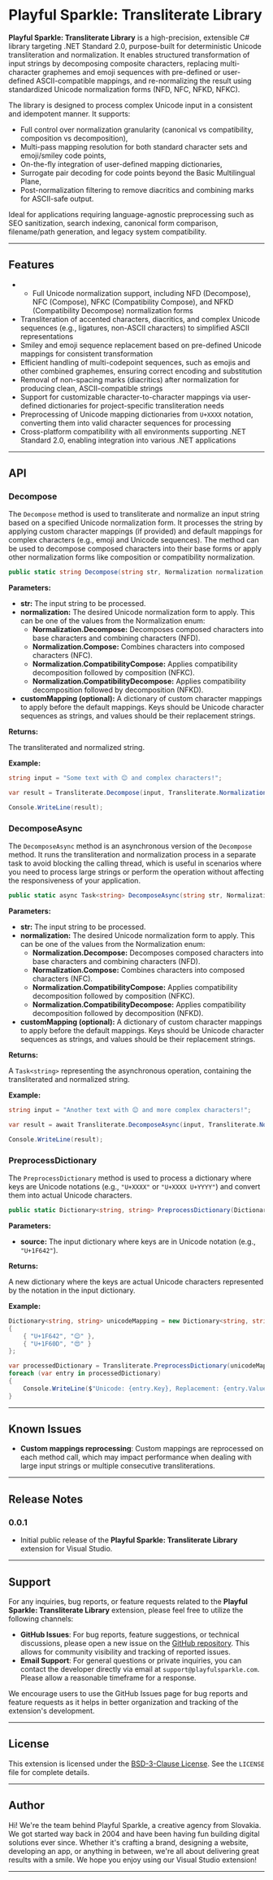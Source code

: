 # Playful Sparkle: Transliterate Library

**Playful Sparkle: Transliterate Library** is a high-precision, extensible C# library targeting .NET Standard 2.0, purpose-built for deterministic Unicode transliteration and normalization. It enables structured transformation of input strings by decomposing composite characters, replacing multi-character graphemes and emoji sequences with pre-defined or user-defined ASCII-compatible mappings, and re-normalizing the result using standardized Unicode normalization forms (NFD, NFC, NFKD, NFKC).

The library is designed to process complex Unicode input in a consistent and idempotent manner. It supports:
- Full control over normalization granularity (canonical vs compatibility, composition vs decomposition),
- Multi-pass mapping resolution for both standard character sets and emoji/smiley code points,
- On-the-fly integration of user-defined mapping dictionaries,
- Surrogate pair decoding for code points beyond the Basic Multilingual Plane,
- Post-normalization filtering to remove diacritics and combining marks for ASCII-safe output.

Ideal for applications requiring language-agnostic preprocessing such as SEO sanitization, search indexing, canonical form comparison, filename/path generation, and legacy system compatibility.

---

## Features

- - Full Unicode normalization support, including NFD (Decompose), NFC (Compose), NFKC (Compatibility Compose), and NFKD (Compatibility Decompose) normalization forms
- Transliteration of accented characters, diacritics, and complex Unicode sequences (e.g., ligatures, non-ASCII characters) to simplified ASCII representations
- Smiley and emoji sequence replacement based on pre-defined Unicode mappings for consistent transformation
- Efficient handling of multi-codepoint sequences, such as emojis and other combined graphemes, ensuring correct encoding and substitution
- Removal of non-spacing marks (diacritics) after normalization for producing clean, ASCII-compatible strings
- Support for customizable character-to-character mappings via user-defined dictionaries for project-specific transliteration needs
- Preprocessing of Unicode mapping dictionaries from `U+XXXX` notation, converting them into valid character sequences for processing
- Cross-platform compatibility with all environments supporting .NET Standard 2.0, enabling integration into various .NET applications

---

## API

### Decompose

The `Decompose` method is used to transliterate and normalize an input string based on a specified Unicode normalization form. It processes the string by applying custom character mappings (if provided) and default mappings for complex characters (e.g., emoji and Unicode sequences). The method can be used to decompose composed characters into their base forms or apply other normalization forms like composition or compatibility normalization.

```csharp
public static string Decompose(string str, Normalization normalization, Dictionary<string, string> customMapping = null)
```

**Parameters:**

* **str:** The input string to be processed.
* **normalization:** The desired Unicode normalization form to apply. This can be one of the values from the Normalization enum:
	- **Normalization.Decompose:** Decomposes composed characters into base characters and combining characters (NFD).
	- **Normalization.Compose:** Combines characters into composed characters (NFC).
	- **Normalization.CompatibilityCompose:** Applies compatibility decomposition followed by composition (NFKC).
	- **Normalization.CompatibilityDecompose:** Applies compatibility decomposition followed by decomposition (NFKD).
* **customMapping (optional):** A dictionary of custom character mappings to apply before the default mappings. Keys should be Unicode character sequences as strings, and values should be their replacement strings.

**Returns:**

The transliterated and normalized string.

**Example:**

```csharp
string input = "Some text with 😊 and complex characters!";

var result = Transliterate.Decompose(input, Transliterate.Normalization.Decompose);

Console.WriteLine(result);
```

### DecomposeAsync

The `DecomposeAsync` method is an asynchronous version of the `Decompose` method. It runs the transliteration and normalization process in a separate task to avoid blocking the calling thread, which is useful in scenarios where you need to process large strings or perform the operation without affecting the responsiveness of your application.

```csharp
public static async Task<string> DecomposeAsync(string str, Normalization normalization, Dictionary<string, string> customMapping = null)
```

**Parameters:**

* **str:** The input string to be processed.
* **normalization:** The desired Unicode normalization form to apply. This can be one of the values from the Normalization enum:
	- **Normalization.Decompose:** Decomposes composed characters into base characters and combining characters (NFD).
	- **Normalization.Compose:** Combines characters into composed characters (NFC).
	- **Normalization.CompatibilityCompose:** Applies compatibility decomposition followed by composition (NFKC).
	- **Normalization.CompatibilityDecompose:** Applies compatibility decomposition followed by decomposition (NFKD).
* **customMapping (optional):** A dictionary of custom character mappings to apply before the default mappings. Keys should be Unicode character sequences as strings, and values should be their replacement strings.

**Returns:**

A `Task<string>` representing the asynchronous operation, containing the transliterated and normalized string.

**Example:**

```csharp
string input = "Another text with 😊 and more complex characters!";

var result = await Transliterate.DecomposeAsync(input, Transliterate.Normalization.Compose);

Console.WriteLine(result);
```

### PreprocessDictionary

The `PreprocessDictionary` method is used to process a dictionary where keys are Unicode notations (e.g., `"U+XXXX"` or `"U+XXXX U+YYYY"`) and convert them into actual Unicode characters.

```csharp
public static Dictionary<string, string> PreprocessDictionary(Dictionary<string, string> source)
```

**Parameters:**

* **source:** The input dictionary where keys are in Unicode notation (e.g., `"U+1F642"`).

**Returns:**

A new dictionary where the keys are actual Unicode characters represented by the notation in the input dictionary.

**Example:**

```csharp
Dictionary<string, string> unicodeMapping = new Dictionary<string, string>
{
    { "U+1F642", "😊" },
    { "U+1F60D", "😍" }
};

var processedDictionary = Transliterate.PreprocessDictionary(unicodeMapping);
foreach (var entry in processedDictionary)
{
    Console.WriteLine($"Unicode: {entry.Key}, Replacement: {entry.Value}");
}
```

---

## Known Issues

- **Custom mappings reprocessing**: Custom mappings are reprocessed on each method call, which may impact performance when dealing with large input strings or multiple consecutive transliterations.

---

## Release Notes

### 0.0.1

* Initial public release of the **Playful Sparkle: Transliterate Library** extension for Visual Studio.

---

## Support

For any inquiries, bug reports, or feature requests related to the **Playful Sparkle: Transliterate Library** extension, please feel free to utilize the following channels:

* **GitHub Issues**: For bug reports, feature suggestions, or technical discussions, please open a new issue on the [GitHub repository](https://github.com/playfulsparkle/vs_ps_replace_accents/issues). This allows for community visibility and tracking of reported issues.
* **Email Support**: For general questions or private inquiries, you can contact the developer directly via email at `support@playfulsparkle.com`. Please allow a reasonable timeframe for a response.

We encourage users to use the GitHub Issues page for bug reports and feature requests as it helps in better organization and tracking of the extension's development.

---

## License

This extension is licensed under the [BSD-3-Clause License](https://github.com/playfulsparkle/vs_ps_replace_accents/blob/main/LICENSE). See the `LICENSE` file for complete details.

---

## Author

Hi! We're the team behind Playful Sparkle, a creative agency from Slovakia. We got started way back in 2004 and have been having fun building digital solutions ever since. Whether it's crafting a brand, designing a website, developing an app, or anything in between, we're all about delivering great results with a smile. We hope you enjoy using our Visual Studio extension!

---
